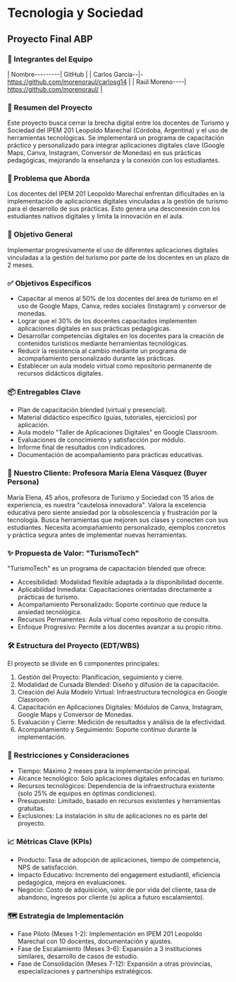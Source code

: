# Tecnologia y Sociedad
## Proyecto Final ABP


### 👥 Integrantes del Equipo
| Nombre---------|	GitHub                                 |
| Carlos García--|-https://github.com/morenoraul/carlosg14 |
| Raúl Moreno----|	https://github.com/morenoraul/         |

### 🚀 Resumen del Proyecto
Este proyecto busca cerrar la brecha digital entre los docentes de Turismo y Sociedad del IPEM 201 Leopoldo Marechal (Córdoba, Argentina) y el uso de herramientas tecnológicas. Se implementará un programa de capacitación práctico y personalizado para integrar aplicaciones digitales clave (Google Maps, Canva, Instagram, Conversor de Monedas) en sus prácticas pedagógicas, mejorando la enseñanza y la conexión con los estudiantes.

### 🎯 Problema que Aborda
Los docentes del IPEM 201 Leopoldo Marechal enfrentan dificultades en la implementación de aplicaciones digitales vinculadas a la gestión de turismo para el desarrollo de sus prácticas. Esto genera una desconexión con los estudiantes nativos digitales y limita la innovación en el aula.

### 🌟 Objetivo General
Implementar progresivamente el uso de diferentes aplicaciones digitales vinculadas a la gestión del turismo por parte de los docentes en un plazo de 2 meses.

### ✅ Objetivos Específicos
* Capacitar al menos al 50% de los docentes del área de turismo en el uso de Google Maps, Canva, redes sociales (Instagram) y conversor de monedas.
* Lograr que el 30% de los docentes capacitados implementen aplicaciones digitales en sus prácticas pedagógicas.
* Desarrollar competencias digitales en los docentes para la creación de contenidos turísticos mediante herramientas tecnológicas.
* Reducir la resistencia al cambio mediante un programa de acompañamiento personalizado durante las prácticas.
* Establecer un aula modelo virtual como repositorio permanente de recursos didácticos digitales.

### 📦 Entregables Clave
* Plan de capacitación blended (virtual y presencial).
* Material didáctico específico (guías, tutoriales, ejercicios) por aplicación.
* Aula modelo "Taller de Aplicaciones Digitales" en Google Classroom.
* Evaluaciones de conocimiento y satisfacción por módulo.
* Informe final de resultados con indicadores.
* Documentación de acompañamiento para prácticas educativas.

### 👤 Nuestro Cliente: Profesora María Elena Vásquez (Buyer Persona)
María Elena, 45 años, profesora de Turismo y Sociedad con 15 años de experiencia, es nuestra "cautelosa innovadora". Valora la excelencia educativa pero siente ansiedad por la obsolescencia y frustración por la tecnología. Busca herramientas que mejoren sus clases y conecten con sus estudiantes. Necesita acompañamiento personalizado, ejemplos concretos y práctica segura antes de implementar nuevas herramientas.

### ✨ Propuesta de Valor: "TurismoTech"
"TurismoTech" es un programa de capacitación blended que ofrece:
  * Accesibilidad: Modalidad flexible adaptada a la disponibilidad docente.
  * Aplicabilidad Inmediata: Capacitaciones orientadas directamente a prácticas de turismo.
  * Acompañamiento Personalizado: Soporte continuo que reduce la ansiedad tecnológica.
  * Recursos Permanentes: Aula virtual como repositorio de consulta.
  * Enfoque Progresivo: Permite a los docentes avanzar a su propio ritmo.

### 🛠️ Estructura del Proyecto (EDT/WBS)
El proyecto se divide en 6 componentes principales:
  1. Gestión del Proyecto: Planificación, seguimiento y cierre.
  2. Modalidad de Cursada Blended: Diseño y difusión de la capacitación.
  3. Creación del Aula Modelo Virtual: Infraestructura tecnológica en Google Classroom.
  4. Capacitación en Aplicaciones Digitales: Módulos de Canva, Instagram, Google Maps y Conversor de Monedas.
  5. Evaluación y Cierre: Medición de resultados y análisis de la efectividad.
  6. Acompañamiento y Seguimiento: Soporte continuo durante la implementación.

### 🚧 Restricciones y Consideraciones
  * Tiempo: Máximo 2 meses para la implementación principal.
  * Alcance tecnológico: Solo aplicaciones digitales enfocadas en turismo.
  * Recursos tecnológicos: Dependencia de la infraestructura existente (solo 25% de equipos en óptimas condiciones).
  * Presupuesto: Limitado, basado en recursos existentes y herramientas gratuitas.
  * Exclusiones: La instalación in situ de aplicaciones no es parte del proyecto.

### 📈 Métricas Clave (KPIs)
  * Producto: Tasa de adopción de aplicaciones, tiempo de competencia, NPS de satisfacción.
  * Impacto Educativo: Incremento del engagement estudiantil, eficiencia pedagógica, mejora en evaluaciones.
  * Negocio: Costo de adquisición, valor de por vida del cliente, tasa de abandono, ingresos por cliente (si aplica a futuro escalamiento).

### 🗺️ Estrategia de Implementación
  * Fase Piloto (Meses 1-2): Implementación en IPEM 201 Leopoldo Marechal con 10 docentes, documentación y ajustes.
  * Fase de Escalamiento (Meses 3-6): Expansión a 3 instituciones similares, desarrollo de casos de estudio.
  * Fase de Consolidación (Meses 7-12): Expansión a otras provincias, especializaciones y partnerships estratégicos.
